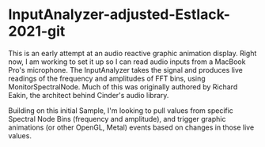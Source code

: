 # InputAnalyzer-adjusted-Estlack-2021-git

This is an early attempt at an audio reactive graphic animation display. Right now, I am working to set it up so I can read audio inputs from a MacBook Pro's microphone. The InputAnalyzer takes the signal and produces live readings of the frequency and amplitudes of FFT bins, using MonitorSpectralNode. Much of this was originally authored by Richard Eakin, the architect behind Cinder's audio library. 

Building on this initial Sample, I'm looking to pull values from specific Spectral Node Bins (frequency and amplitude), and trigger graphic animations (or other OpenGL, Metal) events based on changes in those live values.

